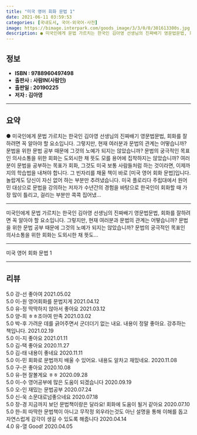 ```yaml
---
title: "미국 영어 회화 문법 1"
date: 2021-06-11 03:59:53
categories: [국내도서, 국어-외국어-사전]
image: https://bimage.interpark.com/goods_image/3/3/0/0/301613300s.jpg
description: ● 미국인에게 문법 가르치는 한국인 김아영 선생님의 진짜배기 영문법문법, 회화를 잘하려면 꼭 알아야 할 요소입니다. 그렇지만, 현재 여러분과 문법의 관계는 어떻습니까? 문법을 위한 문법 공부 때문에 그것의 노예가 되지는 않았습니까? 문법의 궁극적인 목표인 의사소통을 위한 회화는 도외시
---
```


## **정보**

- **ISBN : 9788960497498**
- **출판사 : 사람IN(사람인)**
- **출판일 : 20190225**
- **저자 : 김아영**

------



## **요약**

●  미국인에게 문법 가르치는 한국인 김아영 선생님의 진짜배기 영문법문법, 회화를 잘하려면 꼭 알아야 할 요소입니다. 그렇지만, 현재 여러분과 문법의 관계는 어떻습니까? 문법을 위한 문법 공부 때문에 그것의 노예가 되지는 않았습니까? 문법의 궁극적인 목표인 의사소통을 위한 회화는 도외시한 채 뜻도 모를 용어에 집착하지는 않았습니까? 여러분이 문법을 공부하는 목표가 회화, 그것도 미국 보통 사람들처럼 하는 것이라면, 이제까지의 학습법을 내쳐야 합니다. 그 빈자리를 채울 책이 바로 [미국 영어 회화 문법]입니다.놀랍게도 당신이 자신 없어 하는 부분만 추려냈습니다. 미국 플로리다 주립대에서 원어민 대상으로 문법을 강의하는 저자가 수년간의 경험을 바탕으로 한국인이 회화할 때 가장 많이 틀리고, 걸리는 부분만 콕콕 집어냈...

------

미국인에게 문법 가르치는 한국인 김아영 선생님의 진짜배기 영문법문법, 회화를 잘하려면 꼭 알아야 할 요소입니다. 그렇지만, 현재 여러분과 문법의 관계는 어떻습니까? 문법을 위한 문법 공부 때문에 그것의 노예가 되지는 않았습니까? 문법의 궁극적인 목표인 의사소통을 위한 회화는 도외시한 채 뜻도... 

------


미국 영어 회화 문법 1 

------


## **리뷰** 

5.0 강-선 좋아여 2021.05.02 <br/>5.0 이-원 영어회화를 문법지게 2021.04.12 <br/>5.0 유-정 딱딱하지 않아서 좋아요  2021.03.12 <br/>5.0 양-희 ㅎㅎ조아여 만족 2021.03.02 <br/>5.0 박-후 가려운 데를 긁어주면서 군더더기 없는 내요. 내용이 정말 좋아요. 강추하는 책입니다. 2021.02.19 <br/>5.0 이-지 좋아요 2021.01.11 <br/>5.0 김-택 좋아요 2020.11.27 <br/>5.0 김-태 내용이 좋네요 2020.11.11 <br/>5.0 이-민 회화로 문법까지 배울 수 있어요. 내용도 알차고 재밌네요. 2020.11.08 <br/>5.0 구-은 좋아요 2020.10.08 <br/>5.0 유-현 잘볼게요 ㅎㅎ 2020.09.28 <br/>5.0 이-수 영어공부에 많은 도움이 되겠습니다 2020.09.19 <br/>5.0 오-인 재밌는 문법공부 2020.07.24 <br/>5.0 신-욱 소문대로넘좋으네요 2020.07.18 <br/>5.0 장-경 지금까지 보던 문법책이랑은 달라요! 회화에 도움이 될거 같아요 2020.07.10 <br/>5.0 한-희 따딱한 문법책이 아니고 무작정 외우라는것도 아닌 설명을 통해 이해를 돕고 자연스럽게 감각이 생길 수 있도록 해줍니다 2020.04.14 <br/>4.0 유-열 Good! 2020.04.05 <br/>